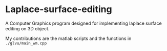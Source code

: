 # Laplace-surface-editing
A Computer Graphics program designed for implementing laplace surface editing on 3D object.

My contributions are the matlab scripts and the functions in `./glvu/main_wm.cpp`
